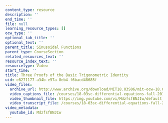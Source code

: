 ```yaml
---
content_type: resource
description: ''
end_time: ''
file: null
learning_resource_types: []
ocw_type: ''
optional_tab_title: ''
optional_text: ''
parent_title: Sinusoidal Functions
parent_type: CourseSection
related_resources_text: ''
resource_index_text: ''
resourcetype: Video
start_time: ''
title: Three Proofs of the Basic Trigonometric Identity
uid: e8271177-a34b-e57a-8eb4-f6bacd48685f
video_files:
  archive_url: http://www.archive.org/download/MIT18.03S06/mit-ocw-18.03-lec8-24feb2003-220k_512kb.mp4
  video_captions_file: /courses/18-03sc-differential-equations-fall-2011/990e5f309afd59fd92b8b45b82a71852_MdzfsfBNJIw.vtt
  video_thumbnail_file: https://img.youtube.com/vi/MdzfsfBNJIw/default.jpg
  video_transcript_file: /courses/18-03sc-differential-equations-fall-2011/2fd24e5b7f0779037b0aa0d217f82776_MdzfsfBNJIw.pdf
video_metadata:
  youtube_id: MdzfsfBNJIw
---
```

